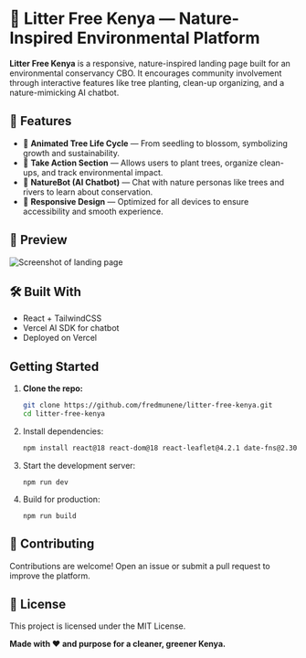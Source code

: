 # 🌿 Litter Free Kenya — Nature-Inspired Environmental Platform

**Litter Free Kenya** is a responsive, nature-inspired landing page built for an environmental conservancy CBO. It encourages community involvement through interactive features like tree planting, clean-up organizing, and a nature-mimicking AI chatbot.

## 🚀 Features

- 🌱 **Animated Tree Life Cycle** — From seedling to blossom, symbolizing growth and sustainability.
- 🧹 **Take Action Section** — Allows users to plant trees, organize clean-ups, and track environmental impact.
- 💬 **NatureBot (AI Chatbot)** — Chat with nature personas like trees and rivers to learn about conservation.
- 📱 **Responsive Design** — Optimized for all devices to ensure accessibility and smooth experience.

## 📸 Preview

![Screenshot of landing page](preview.png) <!-- Replace with actual image -->

## 🛠️ Built With

- React + TailwindCSS
- Vercel AI SDK for chatbot
- Deployed on Vercel

## Getting Started

1. **Clone the repo:**
   ```bash
   git clone https://github.com/fredmunene/litter-free-kenya.git
   cd litter-free-kenya
    ```

2. Install dependencies:
    ```bash
    npm install react@18 react-dom@18 react-leaflet@4.2.1 date-fns@2.30.0 react-day-picker@8.10.1 ai @ai-sdk/groq &&     npm install --save-dev @types/leaflet ai@ &&  npm install 
    ```

3. Start the development server:
    ```
    npm run dev
    ```

4. Build for production:
    ```
    npm run build
    ```

## 🤝 Contributing

Contributions are welcome! Open an issue or submit a pull request to improve the platform.

## 📄 License

This project is licensed under the MIT License.

**Made with ❤️ and purpose for a cleaner, greener Kenya.**
